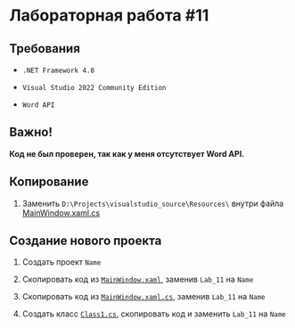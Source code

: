 # Лабораторная работа #11

## Требования

- `.NET Framework 4.8`

- `Visual Studio 2022 Community Edition`

- `Word API`

## Важно!

**Код не был проверен, так как у меня отсутствует Word API.**

## Копирование

1. Заменить `D:\Projects\visualstudio_source\Resources\` внутри файла [MainWindow.xaml.cs](./MainWindow.xaml.cs)

## Создание нового проекта

1. Создать проект `Name`

2. Скопировать код из [`MainWindow.xaml`](./MainWindow.xaml), заменив `Lab_11` на `Name`

3. Скопировать код из [`MainWindow.xaml.cs`](./MainWindow.xaml.cs), заменив `Lab_11` на `Name`

4. Создать класс [`Class1.cs`](./Class1.cs), скопировать код и заменить `Lab_11` на `Name`
